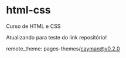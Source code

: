 # html-css
 Curso de HTML e CSS

Atualizando para teste do link repositório!

remote_theme: pages-themes/cayman@v0.2.0